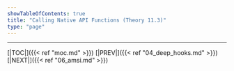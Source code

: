 ```yaml
---
showTableOfContents: true
title: "Calling Native API Functions (Theory 11.3)"
type: "page"
---
```




---
[|TOC|]({{< ref "moc.md" >}})
[|PREV|]({{< ref "04_deep_hooks.md" >}})
[|NEXT|]({{< ref "06_amsi.md" >}})